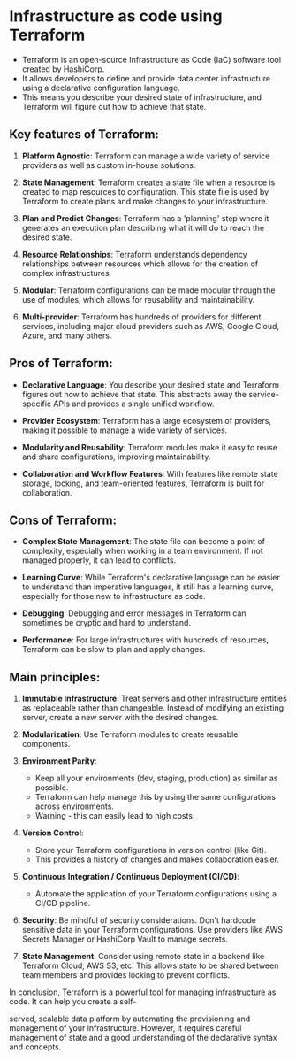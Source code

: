 # Infrastructure as code using Terraform

* Terraform is an open-source Infrastructure as Code (IaC) software tool created by HashiCorp.
* It allows developers to define and provide data center infrastructure using a declarative configuration language.
* This means you describe your desired state of infrastructure, and Terraform will figure out how to achieve that state.

## Key features of Terraform:

1. **Platform Agnostic**: Terraform can manage a wide variety of service providers as well as custom in-house solutions.

2. **State Management**: Terraform creates a state file when a resource is created to map resources to configuration. This state file is used by Terraform to create plans and make changes to your infrastructure.

3. **Plan and Predict Changes**: Terraform has a 'planning' step where it generates an execution plan describing what it will do to reach the desired state.

4. **Resource Relationships**: Terraform understands dependency relationships between resources which allows for the creation of complex infrastructures.

5. **Modular**: Terraform configurations can be made modular through the use of modules, which allows for reusability and maintainability.

6. **Multi-provider**: Terraform has hundreds of providers for different services, including major cloud providers such as AWS, Google Cloud, Azure, and many others.

## Pros of Terraform:

- **Declarative Language**: You describe your desired state and Terraform figures out how to achieve that state. This abstracts away the service-specific APIs and provides a single unified workflow.

- **Provider Ecosystem**: Terraform has a large ecosystem of providers, making it possible to manage a wide variety of services.

- **Modularity and Reusability**: Terraform modules make it easy to reuse and share configurations, improving maintainability.

- **Collaboration and Workflow Features**: With features like remote state storage, locking, and team-oriented features, Terraform is built for collaboration.

## Cons of Terraform:

- **Complex State Management**: The state file can become a point of complexity, especially when working in a team environment. If not managed properly, it can lead to conflicts.

- **Learning Curve**: While Terraform's declarative language can be easier to understand than imperative languages, it still has a learning curve, especially for those new to infrastructure as code.

- **Debugging**: Debugging and error messages in Terraform can sometimes be cryptic and hard to understand.

- **Performance**: For large infrastructures with hundreds of resources, Terraform can be slow to plan and apply changes.

## Main principles:

1. **Immutable Infrastructure**: Treat servers and other infrastructure entities as replaceable rather than changeable. Instead of modifying an existing server, create a new server with the desired changes.

2. **Modularization**: Use Terraform modules to create reusable components.

3. **Environment Parity**:
   * Keep all your environments (dev, staging, production) as similar as possible.
   * Terraform can help manage this by using the same configurations across environments.
   * Warning - this can easily lead to high costs.

4. **Version Control**:
   * Store your Terraform configurations in version control (like Git).
   * This provides a history of changes and makes collaboration easier.

5. **Continuous Integration / Continuous Deployment (CI/CD)**:
   * Automate the application of your Terraform configurations using a CI/CD pipeline.

6. **Security**: Be mindful of security considerations. Don't hardcode sensitive data in your Terraform configurations. Use providers like AWS Secrets Manager or HashiCorp Vault to manage secrets.

7. **State Management**: Consider using remote state in a backend like Terraform Cloud, AWS S3, etc. This allows state to be shared between team members and provides locking to prevent conflicts.

In conclusion, Terraform is a powerful tool for managing infrastructure as code. It can help you create a self-

served, scalable data platform by automating the provisioning and management of your infrastructure. However, it requires careful management of state and a good understanding of the declarative syntax and concepts.